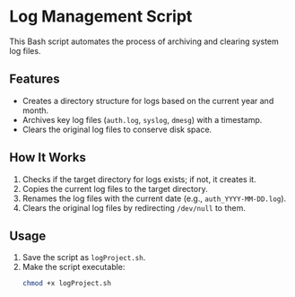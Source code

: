 # Log Management Script

This Bash script automates the process of archiving and clearing system log files.

## Features
- Creates a directory structure for logs based on the current year and month.
- Archives key log files (`auth.log`, `syslog`, `dmesg`) with a timestamp.
- Clears the original log files to conserve disk space.

## How It Works
1. Checks if the target directory for logs exists; if not, it creates it.
2. Copies the current log files to the target directory.
3. Renames the log files with the current date (e.g., `auth_YYYY-MM-DD.log`).
4. Clears the original log files by redirecting `/dev/null` to them.

## Usage
1. Save the script as `logProject.sh`.
2. Make the script executable:
   ```bash
   chmod +x logProject.sh
